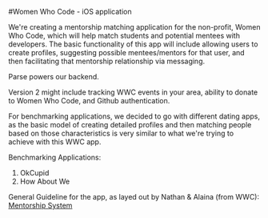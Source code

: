 #Women Who Code - iOS application

We're creating a mentorship matching application for the non-profit, Women Who Code, which will help match students and potential mentees with developers. The basic functionality of this app will include allowing users to create profiles, suggesting possible mentees/mentors for that user, and then facilitating that mentorship relationship via messaging.

Parse powers our backend.

Version 2 might include tracking WWC events in your area, ability to donate to Women Who Code, and Github authentication. 

For benchmarking applications, we decided to go with different dating apps, as the basic model of creating detailed profiles and then matching people based on those characteristics is very similar to what we're trying to achieve with this WWC app. 

Benchmarking Applications:
1) OkCupid
2) How About We

General Guideline for the app, as layed out by Nathan & Alaina (from WWC):
[Mentorship System](https://gist.github.com/nesquena/9648cd400423173db5ca)
